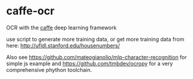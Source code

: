caffe-ocr
=========

OCR with the [caffe](https://github.com/BVLC/caffe/) deep learning framework

use script to generate more training data, or
get more training data from here:
http://ufldl.stanford.edu/housenumbers/

Also see https://github.com/mateogianolio/mlp-character-recognition for simple js example and 
https://github.com/tmbdev/ocropy for a very comprehensive phython toolchain.
